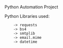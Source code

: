 Python Automation Project 

Python Libraries used:

        -> requests	
        -> bs4	
        -> smtplib
        -> email.mime
        -> datetime
